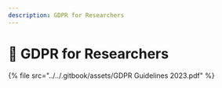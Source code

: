 ```yaml
---
description: GDPR for Researchers
---
```


# 🔴 GDPR for Researchers

{% file src="../../.gitbook/assets/GDPR Guidelines 2023.pdf" %}
